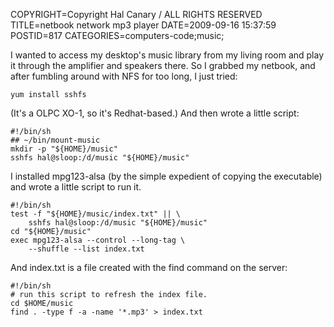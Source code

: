 COPYRIGHT=Copyright Hal Canary / ALL RIGHTS RESERVED
TITLE=netbook network mp3 player
DATE=2009-09-16 15:37:59
POSTID=817
CATEGORIES=computers-code;music;

I wanted to access my desktop's music library from my living room and play it through the amplifier and speakers there. So I grabbed my netbook, and after fumbling around with NFS for too long, I just tried:

    yum install sshfs

(It's a OLPC XO-1, so it's Redhat-based.) And then wrote a little script:

    #!/bin/sh
    ## ~/bin/mount-music
    mkdir -p "${HOME}/music"
    sshfs hal@sloop:/d/music "${HOME}/music"

I installed mpg123-alsa (by the simple expedient of copying the executable) and wrote a little script to run it.

    #!/bin/sh
    test -f "${HOME}/music/index.txt" || \
        sshfs hal@sloop:/d/music "${HOME}/music"
    cd "${HOME}/music"
    exec mpg123-alsa --control --long-tag \
        --shuffle --list index.txt

And index.txt is a file created with the find command on the server:

    #!/bin/sh
    # run this script to refresh the index file.
    cd $HOME/music
    find . -type f -a -name '*.mp3' > index.txt
